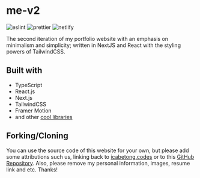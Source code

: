 # me-v2
![eslint](https://img.shields.io/badge/eslint-3A33D1?style=for-the-badge&logo=eslint&logoColor=white)
![prettier](https://img.shields.io/badge/prettier-1A2C34?style=for-the-badge&logo=prettier&logoColor=F7BA3E)
![netlify](https://img.shields.io/badge/Netlify-00C7B7?style=for-the-badge&logo=netlify&logoColor=white)

The second iteration of my portfolio website with an emphasis on minimalism and simplicity; written in NextJS and React with the styling powers of TailwindCSS.


## Built with

- TypeScript
- React.js
- Next.js
- TailwindCSS
- Framer Motion
- and other [cool libraries](https://github.com/icabetong/me/blob/main/package.json)

## Forking/Cloning

You can use the source code of this website for your own, but please add some attributions such us, linking back to [icabetong.codes](https://www.icabetong.codes) or to this [GitHub Repository](https://www.github.com/icabetong/me). Also, please remove my personal information, images, resume link and etc. Thanks!
